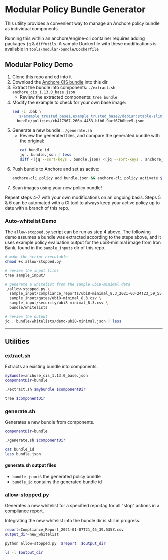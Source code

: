 # Modular Policy Bundle Generator

This utility provides a convenient way to manage an Anchore policy bundle as individual components. 

Running this within an anchore/engine-cli container requires adding packages `jq` & `diffutils`. A sample Dockerfile with these modifications is available in `tools/modular-bundle/Dockerfile`

## Modular Policy Demo

1. Clone this repo and cd into it
2. Download the [Anchore CIS bundle](https://github.com/anchore/hub/blob/master/sources/bundles/anchore_cis_1.13.0_base.json) into this dir
3. Extract the bundle into components: `./extract.sh anchore_cis_1.13.0_base.json`
    - Review the extracted components: `tree bundle`
4. Modify the example to check for your own base image:
    ```bash
    sed -i .bak \
      's/example_trusted_base1,example_trusted_base2/debian:stable-slim,debian:stretch-slim/' \
      bundle/policies/cb417967-266b-4453-bfb6-9acf67b0bee5.json
    ```
5. Generate a new bundle: `./generate.sh`
    - Review the generated files, and compare the generated bundle with the original:
        ```bash
        cat bundle_id
        jq . bundle.json | less
        diff <(jq --sort-keys . bundle.json) <(jq --sort-keys . anchore_cis_1.13.0_base.json)
        ```
6. Push bundle to Anchore and set as active:
    ```bash
    anchore-cli policy add bundle.json && anchore-cli policy activate $(cat bundle_id)
    ```
7. Scan images using your new policy bundle!

Repeat steps 4-7 with your own modifications on an ongoing basis. Steps 5 & 6 can be automated with a CI tool to always keep your active policy up to date with a branch of this repo.

### Auto-whitelist Demo

The `allow-stopped.py` script can be run as step 4 above. The following demo assumes a bundle was extracted according to the steps above, and it uses example policy evaluation output for the ubi8-minimal image from Iron Bank, found in the `sample_inputs` dir of this repo.

```bash
# make the script executable
chmod +x allow-stopped.py

# review the input files
tree sample_input/

# generate a whitelist from the sample ubi8-minimal data
./allow-stopped.py \
  sample_input/compliance_reports/ubi8-minimal_8.3_2021-03-24T23_59_55.843Z.json \
  sample_input/gates/ubi8-minimal_8.3.csv \
  sample_input/security/ubi8-minimal_8.3.csv \
  bundle/whitelists

# review the output
jq . bundle/whitelists/demo-ubi8-minimal.json | less
```

---

## Utilities

### extract.sh

Extracts an existing bundle into components.

```bash
myBundle=anchore_cis_1.13.0_base.json
componentDir=bundle

./extract.sh $mybundle $componentDir

tree $componentDir
```
### generate.sh

Generates a new bundle from components.

```bash
componentDir=bundle

./generate.sh $componentDir

cat bundle_id
less bundle.json
```

#### generate.sh output files
  - `bundle.json` is the generated policy bundle
  - `bundle_id` contains the generated bundle id

### allow-stopped.py

Generates a new whitelist for a specified repo:tag for all "stop" actions in a compliance report.

Integrating the new whitelist into the bundle dir is still in progress.

```bash
report=Compliance_Report_2021-01-07T21_46_39.535Z.csv
output_dir=new_whitelist

python allow-stopped.py  $report  $output_dir

ls -l $output_dir
```
